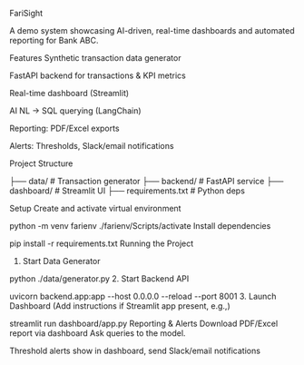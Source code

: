FariSight

A demo system showcasing AI-driven, real-time dashboards and automated reporting for Bank ABC.

Features
Synthetic transaction data generator

FastAPI backend for transactions & KPI metrics

Real-time dashboard (Streamlit)

AI NL → SQL querying (LangChain)

Reporting: PDF/Excel exports

Alerts: Thresholds, Slack/email notifications

Project Structure

├── data/            # Transaction generator
├── backend/         # FastAPI service
├── dashboard/       # Streamlit UI
├── requirements.txt # Python deps

Setup
Create and activate virtual environment

python -m venv farienv
./farienv/Scripts/activate
Install dependencies

pip install -r requirements.txt
Running the Project
1. Start Data Generator

python ./data/generator.py
2. Start Backend API

uvicorn backend.app:app --host 0.0.0.0 --reload --port 8001
3. Launch Dashboard
(Add instructions if Streamlit app present, e.g.,)


streamlit run dashboard/app.py
Reporting & Alerts
Download PDF/Excel report via dashboard
Ask queries to the model.

Threshold alerts show in dashboard, send Slack/email notifications